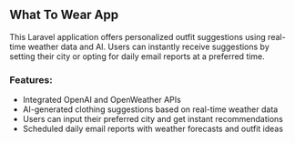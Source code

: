 ## What To Wear App
This Laravel application offers personalized outfit suggestions using real-time weather data and AI. 
Users can instantly receive suggestions by setting their city or opting for daily email reports at a preferred time.

### Features:
- Integrated OpenAI and OpenWeather APIs
- AI-generated clothing suggestions based on real-time weather data
- Users can input their preferred city and get instant recommendations
- Scheduled daily email reports with weather forecasts and outfit ideas
